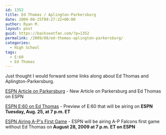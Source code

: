 ```yaml
---
id: 1352
title: Ed Thomas / Aplington-Parkersburg
date: 2009-08-25T09:27:22+00:00
author: Ryan M.
layout: post
guid: https://backseatfan.com/?p=1352
permalink: /2009/08/ed-thomas-aplington-parkersburg/
categories:
  - High School
tags:
  - E:60
  - Ed Thomas
---
```


<div class="entry">
  <p>
    Just thought I would forward some links along about Ed Thomas and Aplington-Parkersburg.
  </p>

  <p>
    <a href="https://sports.espn.go.com/espn/e60/news/story?id=4419237">ESPN Article on Parkersburg</a> - New Article on Parkersburg and Ed Thomas on ESPN
  </p>

  <p>
    <a href="https://backseatfan.com/index.php/2009/08/espns-e60-ed-thomas-of-parkersburg-iowa/">ESPN E:60 on Ed Thomas</a> - Preview of E:60 that will be airing on <strong>ESPN Tuesday, Aug. 25, at 7 p.m. ET</strong>
  </p>

  <p>
    <a href="https://backseatfan.com/index.php/2009/08/espn-to-air-first-applington-parkersburg-game/">ESPN Airing A-P's First Game</a> - ESPN will be airing A-P Falcons first game without Ed Thomas on<strong> August 28, 2009 at </strong><strong>7 p.m. ET </strong><strong>on ESPN</strong>
  </p>
</div>
